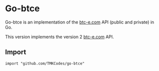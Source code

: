 Go-btce
=======

Go-btce is an implementation of the [btc-e.com](https://btc-e.com) API (public and private) in Go.

This version implements the version 2 [btc-e.com](https://btc-e.com) API.

## Import

	import "github.com/TMKCodes/go-btce"


